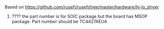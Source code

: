 Based on https://github.com/rusefi/rusefi/tree/master/hardware/hi-lo_driver

1) ???? the part number is for SOIC package but the board has MSOP package. Part number should be TC4427AEUA